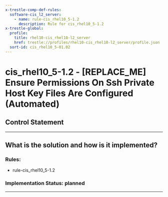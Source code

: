 ```yaml
---
x-trestle-comp-def-rules:
  software-cis_l2_server:
    - name: rule-cis_rhel10_5-1.2
      description: Rule for cis_rhel10_5-1.2
x-trestle-global:
  profile:
    title: rhel10-cis_rhel10-l2_server
    href: trestle://profiles/rhel10-cis_rhel10-l2_server/profile.json
  sort-id: cis_rhel10_5-01.02
---
```


# cis_rhel10_5-1.2 - \[REPLACE_ME\] Ensure Permissions On Ssh Private Host Key Files Are Configured (Automated)

## Control Statement

______________________________________________________________________

## What is the solution and how is it implemented?

<!-- For implementation status enter one of: implemented, partial, planned, alternative, not-applicable -->

<!-- Note that the list of rules under ### Rules: is read-only and changes will not be captured after assembly to JSON -->

<!-- Add control implementation description here for control: cis_rhel10_5-1.2 -->

### Rules:

  - rule-cis_rhel10_5-1.2

### Implementation Status: planned

______________________________________________________________________
